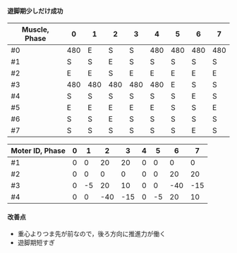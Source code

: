 #### 遊脚期少しだけ成功

Muscle, Phase| 0 | 1 | 2 | 3 | 4 | 5 | 6 | 7 
------------- | --- | --- | --- | --- | --- | --- | --- | --- 
\#0 | 480 | E | S | S | 480 | 480 | 480 | 480 
\#1 | S | S | E | S | S | S | S | S 
\#2 | E | E | S | E | E | E | E | E 
\#3 | 480 | 480 | 480 | 480 | 480 | E | S | S 
\#4 | S | S | S | S | S | S | E | S 
\#5 | E | E | E | E | E | S | S | E 
\#6 | S | S | E | S | S | S | S | S 
\#7 | S | S | S | S | S | S | E | S 

Moter ID, Phase| 0 | 1 | 2 | 3 | 4 | 5 | 6 | 7 
------------- | --- | --- | --- | --- | --- | --- | --- | --- 
\#1 | 0 | 0 | 20 | 20 | 0 | 0 | 0 | 0 
\#2 | 0 | 0 | 0 | 0 | 0 | 0 | 20 | 20 
\#3 | 0 | -5 | 20 | 10 | 0 | 0 | -40 | -15 
\#4 | 0 | 0 | -40 | -15 | 0 | -5 | 20 | 10 

#### 改善点
- 重心よりつま先が前なので，後ろ方向に推進力が働く
- 遊脚期短すぎ

